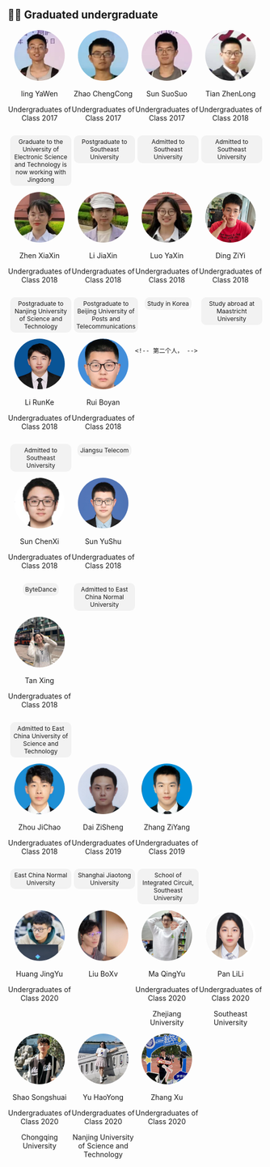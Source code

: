 ## 👨‍💻 Graduated undergraduate

<div style="display: flex; flex-wrap: wrap;">  

  <div style="width: 25%; text-align: center;">  
    <img src="../../../images/7/本科/已毕业/凌雅文.png" alt="张碧玉" style="border-radius: 50%; width: 100px; height: 100px;">  
    <p>ling YaWen</p>  
    <p>Undergraduates of Class 2017</p>  
    <p style="display: inline-block; padding: 5px 5px; background-color: #f2f2f2; border-radius: 10px; font-size: 12px; margin-left: 5px;">Graduate to the University of Electronic Science and Technology is now working with Jingdong</p>
  </div>

<div style="width: 25%; text-align: center;">  
    <img src="../../../images/7/本科/已毕业/赵晨聪.png" alt="张碧玉" style="border-radius: 50%; width: 100px; height: 100px;">  
    <p>Zhao ChengCong</p>  
    <p>Undergraduates of Class 2017</p>  
    <p style="display: inline-block; padding: 5px 5px; background-color: #f2f2f2; border-radius: 10px; font-size: 12px; margin-left: 5px;">Postgraduate to Southeast University</p>
  </div>

<div style="width: 25%; text-align: center;">  
    <img src="../../../images/7/本科/已毕业/孙硕硕.png" alt="张碧玉" style="border-radius: 50%; width: 100px; height: 100px;">  
    <p>Sun SuoSuo</p>  
    <p>Undergraduates of Class 2017</p>  
    <p style="display: inline-block; padding: 5px 5px; background-color: #f2f2f2; border-radius: 10px; font-size: 12px; margin-left: 5px;"> Admitted to Southeast University</p>
  </div>
    
  <div style="width: 25%; text-align: center;">  
    <img src="../../../images/7/本科/已毕业/田真龙.png" alt="张碧玉" style="border-radius: 50%; width: 100px; height: 100px;">  
    <p>Tian ZhenLong</p>  
    <p>Undergraduates of Class 2018</p>  
    <p style="display: inline-block; padding: 5px 5px; background-color: #f2f2f2; border-radius: 10px; font-size: 12px; margin-left: 5px;">Admitted to Southeast University</p>
  </div>
</div>
    


<div style="display: flex; flex-wrap: wrap;">  

  <div style="width: 25%; text-align: center;">  
    <img src="../../../images/7/本科/已毕业/郑新夏.png" alt="张碧玉" style="border-radius: 50%; width: 100px; height: 100px;">  
    <p>Zhen XiaXin</p>  
    <p>Undergraduates of Class 2018</p>  
    <p style="display: inline-block; padding: 5px 5px; background-color: #f2f2f2; border-radius: 10px; font-size: 12px; margin-left: 5px;">Postgraduate to Nanjing University of Science and Technology</p>
  </div>
    
  <div style="width: 25%; text-align: center;">  
    <img src="../../../images/7/本科/已毕业/李佳欣.png" alt="张碧玉" style="border-radius: 50%; width: 100px; height: 100px;">  
    <p>Li JiaXin</p>  
    <p>Undergraduates of Class 2018</p>  
    <p style="display: inline-block; padding: 5px 5px; background-color: #f2f2f2; border-radius: 10px; font-size: 12px; margin-left: 5px;">Postgraduate to Beijing University of Posts and Telecommunications</p>
  </div>
    
  <div style="width: 25%; text-align: center;">  
    <img src="../../../images/7/本科/已毕业/罗雅馨.png" alt="张碧玉" style="border-radius: 50%; width: 100px; height: 100px;">  
    <p>Luo YaXin</p>  
    <p>Undergraduates of Class 2018</p>  
    <p style="display: inline-block; padding: 5px 5px; background-color: #f2f2f2; border-radius: 10px; font-size: 12px; margin-left: 5px;">Study in Korea</p>
  </div>
    
  <div style="width: 25%; text-align: center;">  
    <img src="../../../images/7/本科/已毕业/丁子易.png" alt="张碧玉" style="border-radius: 50%; width: 100px; height: 100px;">  
    <p>Ding ZiYi</p>  
    <p>Undergraduates of Class 2018</p>  
    <p style="display: inline-block; padding: 5px 5px; background-color: #f2f2f2; border-radius: 10px; font-size: 12px; margin-left: 5px;">Study abroad at Maastricht University</p>
  </div>
</div>




<div style="display: flex; flex-wrap: wrap;">  

 <div style="width: 25%; text-align: center;">  
        <img src="../../../images/7/本科/已毕业/李润克.png" alt="张碧玉" style="border-radius: 50%; width: 100px; height: 100px;">  
        <p>Li RunKe</p>  
        <p>Undergraduates of Class 2018</p>  
        <p style="display: inline-block; padding: 5px 5px; background-color: #f2f2f2; border-radius: 10px; font-size: 12px; margin-left: 5px;">Admitted to Southeast University</p>
    </div>

 <div style="width: 25%; text-align: center;">  
        <img src="../../../images/7/本科/已毕业/芮伯彦.png" alt="李隆" style="border-radius: 50%; width: 100px; height: 100px;">  
        <p>Rui Boyan</p>  
        <p>Undergraduates of Class 2018</p>  
        <p style="display: inline-block; padding: 5px 5px; background-color: #f2f2f2; border-radius: 10px; font-size: 12px; margin-left: 5px;">Jiangsu Telecom</p>
    </div>  
        
    <!-- 第二个人， -->  
 <div style="width: 25%; text-align: center;">  
        <img src="../../../images/7/本科/已毕业/孙晨曦.png" alt="张碧玉" style="border-radius: 50%; width: 100px; height: 100px;">  
        <p>Sun ChenXi</p>  
        <p>Undergraduates of Class 2018</p>  
        <p style="display: inline-block; padding: 5px 5px; background-color: #f2f2f2; border-radius: 10px; font-size: 12px; margin-left: 5px;">ByteDance</p>
    </div>  
        
 <div style="width: 25%; text-align: center;">  
        <img src="../../../images/7/本科/已毕业/孙玉书.png" alt="张碧玉" style="border-radius: 50%; width: 100px; height: 100px;">  
        <p>Sun YuShu</p>  
        <p>Undergraduates of Class 2018</p>  
        <p style="display: inline-block; padding: 5px 5px; background-color: #f2f2f2; border-radius: 10px; font-size: 12px; margin-left: 5px;">Admitted to East China Normal University</p>
    </div>
</div>


<div style="display: flex; flex-wrap: wrap;">  

<div style="width: 25%; text-align: center;">  
    <img src="../../../images/7/本科/已毕业/谈馨.jpg" alt="张碧玉" style="border-radius: 50%; width: 100px; height: 100px;">  
    <p>Tan Xing</p>  
    <p>Undergraduates of Class 2018</p>  
    <p style="display: inline-block; padding: 5px 5px; background-color: #f2f2f2; border-radius: 10px; font-size: 12px; margin-left: 5px;">Admitted to East China University of Science and Technology</p>
  </div>
</div>

<div style="display: flex; flex-wrap: wrap;">  
  <!-- 第一个人 -->  
  <div style="width: 25%; text-align: center;">  
    <img src="../../../images/7/本科/已毕业/周纪超.png" alt="李隆" style="border-radius: 50%; width: 100px; height: 100px;">  
    <p>Zhou JiChao</p>  
    <p>Undergraduates of Class 2018</p>  
    <p style="display: inline-block; padding: 5px 5px; background-color: #f2f2f2; border-radius: 10px; font-size: 12px; margin-left: 5px;">East China Normal University</p>
  </div>  
    
  <!-- 第二个人， -->  
  <div style="width: 25%; text-align: center;">  
    <img src="../../../images/7/本科/已毕业/代子生.png" alt="张碧玉" style="border-radius: 50%; width: 100px; height: 100px;">  
    <p>Dai ZiSheng</p>  
    <p>Undergraduates of Class 2019</p>  
    <p style="display: inline-block; padding: 5px 5px; background-color: #f2f2f2; border-radius: 10px; font-size: 12px; margin-left: 5px;">Shanghai Jiaotong University</p>
  </div>  
    
  <div style="width: 25%; text-align: center;">  
    <img src="../../../images/7/本科/已毕业/张子阳.png" alt="张碧玉" style="border-radius: 50%; width: 100px; height: 100px;">  
    <p>Zhang ZiYang</p>  
    <p>Undergraduates of Class 2019</p>  
    <p style="display: inline-block; padding: 5px 5px; background-color: #f2f2f2; border-radius: 10px; font-size: 12px; margin-left: 5px;">School of Integrated Circuit, Southeast University</p>
  </div>
</div>

<div style="display: flex; flex-wrap: wrap;">  
  <!-- 第一个人 -->  
  <div style="width: 25%; text-align: center;">  
    <img src="../../../images/7/本科/已毕业/黄锦宇.png" alt="闻智" style="border-radius: 50%; width: 100px; height: 100px;">  
    <p>Huang JingYu</p> 
    <p>Undergraduates of Class 2020</p>  
  </div>  
    
  <!-- 第二个人， -->  
  <div style="width: 25%; text-align: center;">  
    <img src="../../../images/7/本科/已毕业/刘博旭.jpg" alt="曹艺译" style="border-radius: 50%; width: 100px; height: 100px;">  
    <p>Liu BoXv</p>    
  </div>  

  <div style="width: 25%; text-align: center;">  
    <img src="../../../images/7/本科/已毕业/马青宇.jpg" alt="宋研" style="border-radius: 50%; width: 100px; height: 100px;">  
    <p>Ma QingYu</p>  
    <p>Undergraduates of Class 2020</p>  
    <p>Zhejiang University</p>
  </div>

   <div style="width: 25%; text-align: center;">  
    <img src="../../../images/7/本科/已毕业/潘丽丽.jpg" alt="程佳佳" style="border-radius: 50%; width: 100px; height: 100px;">  
    <p>Pan LiLi</p>  
    <p>Undergraduates of Class 2020</p>  
    <p>Southeast University</p>
  </div>
</div>




<div style="display: flex; flex-wrap: wrap;">  
  <!-- 第一个人 -->  
  <div style="width: 25%; text-align: center;">  
    <img src="../../../images/7/本科/已毕业/邵松帅.jpg" alt="闻智" style="border-radius: 50%; width: 100px; height: 100px;">  
    <p>Shao Songshuai</p> 
    <p>Undergraduates of Class 2020</p>  
    <p>Chongqing University</p>
  </div>  
    
  <!-- 第二个人， -->  
  <div style="width: 25%; text-align: center;">  
    <img src="../../../images/7/本科/已毕业/于昊永.jpg" alt="曹艺译" style="border-radius: 50%; width: 100px; height: 100px;">  
    <p>Yu HaoYong</p>    
    <p>Undergraduates of Class 2020</p>  
    <p>Nanjing University of Science and Technology</p>
  </div>  

  <div style="width: 25%; text-align: center;">  
    <img src="../../../images/7/本科/已毕业/张旭.jpg" alt="宋研" style="border-radius: 50%; width: 100px; height: 100px;">  
    <p>Zhang Xu</p> 
    <p>Undergraduates of Class 2020</p>  
  </div>
</div>
